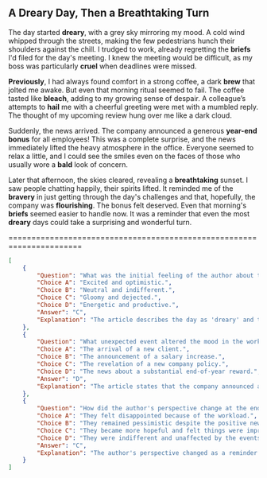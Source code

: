 ## A Dreary Day, Then a Breathtaking Turn

The day started **dreary**, with a grey sky mirroring my mood. A cold wind whipped through the streets, making the few pedestrians hunch their shoulders against the chill. I trudged to work, already regretting the **briefs** I'd filed for the day's meeting. I knew the meeting would be difficult, as my boss was particularly **cruel** when deadlines were missed.

**Previously**, I had always found comfort in a strong coffee, a dark **brew** that jolted me awake. But even that morning ritual seemed to fail. The coffee tasted like **bleach**, adding to my growing sense of despair. A colleague’s attempts to **hail** me with a cheerful greeting were met with a mumbled reply. The thought of my upcoming review hung over me like a dark cloud.

Suddenly, the news arrived. The company announced a generous **year-end bonus** for all employees! This was a complete surprise, and the news immediately lifted the heavy atmosphere in the office. Everyone seemed to relax a little, and I could see the smiles even on the faces of those who usually wore a **bald** look of concern.

Later that afternoon, the skies cleared, revealing a **breathtaking** sunset. I saw people chatting happily, their spirits lifted. It reminded me of the **bravery** in just getting through the day's challenges and that, hopefully, the company was **flourishing**. The bonus felt deserved. Even that morning's **briefs** seemed easier to handle now. It was a reminder that even the most **dreary** days could take a surprising and wonderful turn.


======================================================================

```json
[
    {
        "Question": "What was the initial feeling of the author about the day?",
        "Choice A": "Excited and optimistic.",
        "Choice B": "Neutral and indifferent.",
        "Choice C": "Gloomy and dejected.",
        "Choice D": "Energetic and productive.",
        "Answer": "C",
        "Explanation": "The article describes the day as 'dreary' and the author's mood as reflecting this, indicating a feeling of gloominess."
    },
    {
        "Question": "What unexpected event altered the mood in the workplace?",
        "Choice A": "The arrival of a new client.",
        "Choice B": "The announcement of a salary increase.",
        "Choice C": "The revelation of a new company policy.",
        "Choice D": "The news about a substantial end-of-year reward.",
        "Answer": "D",
        "Explanation": "The article states that the company announced a generous year-end bonus, which immediately lifted the heavy atmosphere."
    },
    {
        "Question": "How did the author's perspective change at the end of the day?",
        "Choice A": "They felt disappointed because of the workload.",
        "Choice B": "They remained pessimistic despite the positive news.",
        "Choice C": "They became more hopeful and felt things were improving.",
        "Choice D": "They were indifferent and unaffected by the events.",
        "Answer": "C",
        "Explanation": "The author's perspective changed as a reminder that even the most dreary days could take a surprising and wonderful turn, indicating they became hopeful."
    }
]
```